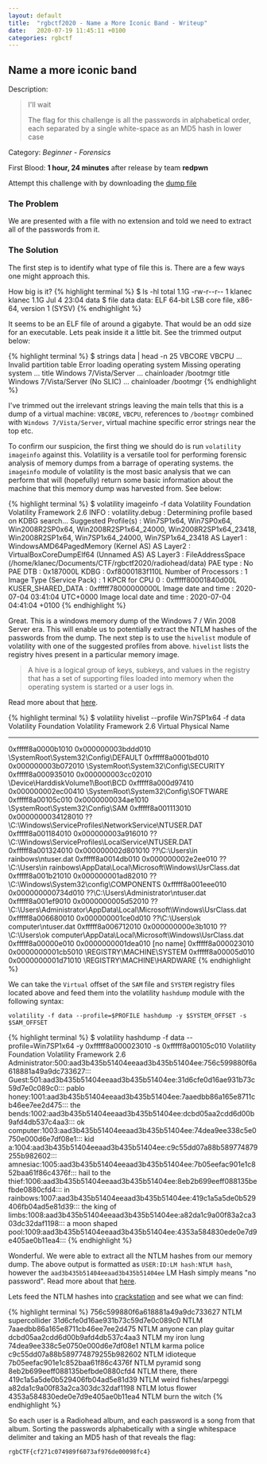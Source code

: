 ```yaml
---
layout: default
title:  "rgbctf2020 - Name a More Iconic Band - Writeup"
date:   2020-07-19 11:45:11 +0100
categories: rgbctf
---
```


## **Name a more iconic band**
Description: 
>I'll wait
>
>The flag for this challenge is all the passwords in alphabetical order, each separated by a single white-space as an MD5 hash in lower case


Category: *Beginner - Forensics*

First Blood: **1 hour, 24 minutes** after release  by team **redpwn**

Attempt this challenge with by downloading the [dump file][gdrive-memdump]

### **The Problem**
We are presented with a file with no extension and told we need to extract all of the passwords from it.

### **The Solution**
The first step is to identify what type of file this is. There are a few ways one might approach this.

How big is it?
{% highlight terminal %}
$ ls -hl
total 1.1G
-rw-r--r-- 1 klanec klanec 1.1G Jul  4 23:04 data
$ file data 
data: ELF 64-bit LSB core file, x86-64, version 1 (SYSV)
{% endhighlight %}

It seems to be an ELF file of around a gigabyte. That would be an odd size for an executable. Lets peak inside it a little bit. See the trimmed output below:

{% highlight terminal %}
$ strings data | head -n 25
VBCORE
VBCPU
...
Invalid partition table
Error loading operating system
Missing operating system
...
title Windows 7/Vista/Server
...
chainloader /bootmgr
title Windows 7/Vista/Server (No SLIC)
...
chainloader /bootmgr
{% endhighlight %}

I've trimmed out the irrelevant strings leaving the main tells that this is a dump of a virtual machine: `VBCORE`, `VBCPU`, references to `/bootmgr` combined with `Windows 7/Vista/Server`, virtual machine specific error strings near the top etc.

To confirm our suspicion, the first thing we should do is run `volatility imageinfo` against this. Volatility is a versatile tool for performing forensic analysis of memory dumps from a barrage of operating systems. the `imageinfo` module of volatility is the most basic analysis that we can perform that will (hopefully) return some basic information about the machine that this memory dump was harvested from. See below:

{% highlight terminal %}
$ volatility imageinfo -f data 
Volatility Foundation Volatility Framework 2.6
INFO    : volatility.debug    : Determining profile based on KDBG search...
          Suggested Profile(s) : Win7SP1x64, Win7SP0x64, Win2008R2SP0x64, Win2008R2SP1x64_24000, Win2008R2SP1x64_23418, Win2008R2SP1x64, Win7SP1x64_24000, Win7SP1x64_23418
                     AS Layer1 : WindowsAMD64PagedMemory (Kernel AS)
                     AS Layer2 : VirtualBoxCoreDumpElf64 (Unnamed AS)
                     AS Layer3 : FileAddressSpace (/home/klanec/Documents/CTF/rgbctf2020/radiohead/data)
                      PAE type : No PAE
                           DTB : 0x187000L
                          KDBG : 0xf8000183f110L
          Number of Processors : 1
     Image Type (Service Pack) : 1
                KPCR for CPU 0 : 0xfffff80001840d00L
             KUSER_SHARED_DATA : 0xfffff78000000000L
           Image date and time : 2020-07-04 03:41:04 UTC+0000
     Image local date and time : 2020-07-04 04:41:04 +0100
{% endhighlight %}

Great. This is a windows memory dump of the Windows 7 / Win 2008 Server era. This will enable us to potentially extract the NTLM hashes of the passwords from the dump. The next step is to use the `hivelist` module of volatility with one of the suggested profiles from above. `hivelist` lists the registry hives present in a particular memory image. 

>A hive is a logical group of keys, subkeys, and values in the registry that has a set of supporting files loaded into memory when the operating system is started or a user logs in.

Read more about that [here][hive-guide].

{% highlight terminal %}
$ volatility hivelist --profile Win7SP1x64 -f data 
Volatility Foundation Volatility Framework 2.6
Virtual            Physical           Name
------------------ ------------------ ----
0xfffff8a0000b1010 0x000000003bddd010 \SystemRoot\System32\Config\DEFAULT
0xfffff8a0001bd010 0x000000003b072010 \SystemRoot\System32\Config\SECURITY
0xfffff8a000935010 0x000000003cc02010 \Device\HarddiskVolume1\Boot\BCD
0xfffff8a000d97410 0x000000002ec00410 \SystemRoot\System32\Config\SOFTWARE
0xfffff8a00105c010 0x0000000034ae1010 \SystemRoot\System32\Config\SAM
0xfffff8a001113010 0x0000000034128010 \??\C:\Windows\ServiceProfiles\NetworkService\NTUSER.DAT
0xfffff8a001184010 0x000000003a916010 \??\C:\Windows\ServiceProfiles\LocalService\NTUSER.DAT
0xfffff8a001324010 0x000000002d801010 \??\C:\Users\in rainbows\ntuser.dat
0xfffff8a0014db010 0x000000002e2ee010 \??\C:\Users\in rainbows\AppData\Local\Microsoft\Windows\UsrClass.dat
0xfffff8a001b21010 0x000000001ad82010 \??\C:\Windows\System32\config\COMPONENTS
0xfffff8a001eee010 0x000000000734d010 \??\C:\Users\Administrator\ntuser.dat
0xfffff8a001ef9010 0x0000000005d52010 \??\C:\Users\Administrator\AppData\Local\Microsoft\Windows\UsrClass.dat
0xfffff8a006680010 0x000000001ce0d010 \??\C:\Users\ok computer\ntuser.dat
0xfffff8a006712010 0x000000000e3b1010 \??\C:\Users\ok computer\AppData\Local\Microsoft\Windows\UsrClass.dat
0xfffff8a00000e010 0x0000000001dea010 [no name]
0xfffff8a000023010 0x0000000001cb5010 \REGISTRY\MACHINE\SYSTEM
0xfffff8a00005d010 0x0000000001d71010 \REGISTRY\MACHINE\HARDWARE
{% endhighlight %}

We can take the `Virtual` offset of the `SAM` file and `SYSTEM` registry files located above and feed them into the volatility `hashdump` module with the following syntax:

`volatility -f data --profile=$PROFILE hashdump -y $SYSTEM_OFFSET -s $SAM_OFFSET`

{% highlight terminal %}
$ volatility hashdump -f data --profile=Win7SP1x64 -y 0xfffff8a000023010 -s 0xfffff8a00105c010
Volatility Foundation Volatility Framework 2.6
Administrator:500:aad3b435b51404eeaad3b435b51404ee:756c599880f6a618881a49a9dc733627:::
Guest:501:aad3b435b51404eeaad3b435b51404ee:31d6cfe0d16ae931b73c59d7e0c089c0:::
pablo honey:1001:aad3b435b51404eeaad3b435b51404ee:7aaedbb86a165e8711cb46ee7ee2d475:::
the bends:1002:aad3b435b51404eeaad3b435b51404ee:dcbd05aa2cdd6d00b9afd4db537c4aa3:::
ok computer:1003:aad3b435b51404eeaad3b435b51404ee:74dea9ee338c5e0750e000d6e7df08e1:::
kid a:1004:aad3b435b51404eeaad3b435b51404ee:c9c55dd07a88b589774879255b982602:::
amnesiac:1005:aad3b435b51404eeaad3b435b51404ee:7b05eefac901e1c852baa61f86c4376f:::
hail to the thief:1006:aad3b435b51404eeaad3b435b51404ee:8eb2b699eeff088135befbde0880cfd4:::
in rainbows:1007:aad3b435b51404eeaad3b435b51404ee:419c1a5a5de0b529406fb04ad5e81d39:::
the king of limbs:1008:aad3b435b51404eeaad3b435b51404ee:a82da1c9a00f83a2ca303dc32daf1198:::
a moon shaped pool:1009:aad3b435b51404eeaad3b435b51404ee:4353a584830ede0e7d9e405ae0b11ea4:::
{% endhighlight %}

Wonderful. We were able to extract all the NTLM hashes from our memory dump. The above output is formatted as `USER:ID:LM hash:NTLM hash`, however the `aad3b435b51404eeaad3b435b51404ee` LM Hash simply means "no password". Read more about that [here][LMHASH].

Lets feed the NTLM hashes into [crackstation](https://crackstation.net/) and see what we can find:

{% highlight terminal %}
756c599880f6a618881a49a9dc733627	NTLM	supercollider
31d6cfe0d16ae931b73c59d7e0c089c0	NTLM	
7aaedbb86a165e8711cb46ee7ee2d475	NTLM	anyone can play guitar
dcbd05aa2cdd6d00b9afd4db537c4aa3	NTLM	my iron lung
74dea9ee338c5e0750e000d6e7df08e1	NTLM	karma police
c9c55dd07a88b589774879255b982602	NTLM	idioteque
7b05eefac901e1c852baa61f86c4376f	NTLM	pyramid song
8eb2b699eeff088135befbde0880cfd4	NTLM	there, there
419c1a5a5de0b529406fb04ad5e81d39	NTLM	weird fishes/arpeggi
a82da1c9a00f83a2ca303dc32daf1198	NTLM	lotus flower
4353a584830ede0e7d9e405ae0b11ea4	NTLM	burn the witch
{% endhighlight %}

So each user is a Radiohead album, and each password is a song from that album. Sorting the passwords alphabetically with a single whitespace delimiter and taking an MD5 hash of that reveals the flag:

`rgbCTF{cf271c074989f6073af976de00098fc4}`

[LMHASH]: https://www.yg.ht/blog/blog/archives/339/what-is-aad3b435b51404eeaad3b435b51404ee
[hive-guide]: https://docs.microsoft.com/en-us/windows/win32/sysinfo/registry-hives
[gdrive-memdump]: https://drive.google.com/uc?export=download&id=1rTbDMgL8CRIutqaX5T3y5YNLwYKqGbKp